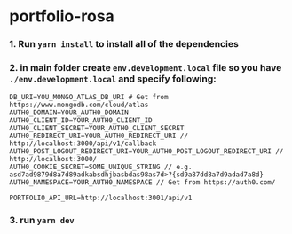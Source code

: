 # portfolio-rosa

### 1. Run `yarn install` to install all of the dependencies

### 2. in main folder create `env.development.local` file so you have `./env.development.local` and specify following:

```
DB_URI=YOU_MONGO_ATLAS_DB_URI # Get from https://www.mongodb.com/cloud/atlas
AUTH0_DOMAIN=YOUR_AUTH0_DOMAIN
AUTH0_CLIENT_ID=YOUR_AUTH0_CLIENT_ID
AUTH0_CLIENT_SECRET=YOUR_AUTH0_CLIENT_SECRET
AUTH0_REDIRECT_URI=YOUR_AUTH0_REDIRECT_URI // http://localhost:3000/api/v1/callback
AUTH0_POST_LOGOUT_REDIRECT_URI=YOUR_AUTH0_POST_LOGOUT_REDIRECT_URI // http://localhost:3000/
AUTH0_COOKIE_SECRET=SOME_UNIQUE_STRING // e.g. asd7ad9879d8a7d89adkabsdhjbasbdas98as7d>?{sd9a87dd8a7d9adad7a8d}
AUTH0_NAMESPACE=YOUR_AUTH0_NAMESPACE // Get from https://auth0.com/

PORTFOLIO_API_URL=http://localhost:3001/api/v1

```

### 3. run `yarn dev`

